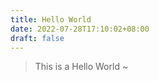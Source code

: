 ```yaml
---
title: Hello World
date: 2022-07-28T17:10:02+08:00
draft: false
---
```


> This is a Hello World ~

